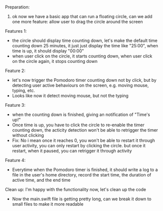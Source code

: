 Preparation:
1. ok now we have a basic app that can run a floating circle, can we add one more feature: allow user to drag the circle around the screen

Features 1:
- the circle should display time counting down, let's make the default time counting down 25 minutes, it just just display the time like "25:00", when time is up, it should display "00:00"
- when user click on the circle, it starts counting down, when user click on the circle again, it stops counting down

Feature 2:
- let's now trigger the Pomodoro timer counting down not by click, but by detecting user active behaviours on the screen, e.g. moving mouse, typing, etc.
- Looks like now it detect moving mouse, but not the typing

Feature 3:
- when the counting down is finished, giving an notification of "Time's up!"
- Once time is up, you have to click the circle to re-enable the timer counting down, the acticity detection won't be able to retrigger the timer without clicking
- Fix: No i mean once it reaches 0, you won't be able to restart it through user activity, you can only restart by clicking the circle.  but once it restart, when it paused, you can retrigger it through activity

Feature 4:
- Everytime when the Pomodoro timer is finished, it should write a log to a file in the user's home directory, record the start time, the duration of active time, and the end time

Clean up:
I'm happy with the functionality now, let's clean up the code
- Now the main.swift file is getting pretty long, can we break it down to small files to make it more readable
